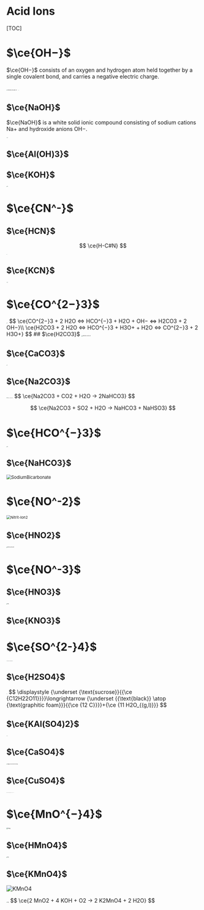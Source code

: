 # Acid Ions

[TOC]

# $\ce{OH−}$

$\ce{OH−}$ consists of an oxygen and hydrogen atom held together by a single covalent bond, and carries a negative electric charge.

<img src="assets/Hydroxide_lone_pairs-2D.svg" alt="Hydroxide_lone_pairs-2D" style="zoom:15%;" />

<img src="assets/Hydroxide-3D-vdW.png" alt="img" style="zoom:5%;" />

## $\ce{NaOH}$

$\ce{NaOH}$ is a white solid ionic compound consisting of sodium cations Na+ and hydroxide anions OH−.

<img src="assets/Sodium-hydroxide-crystal-3D-vdW.png" alt="img" style="zoom:10%;" />

## $\ce{Al(OH)3}$



## $\ce{KOH}$

<img src="assets/Potassium-hydroxide-xtal-3D-vdW.png" alt="img" style="zoom:10%;" />

# $\ce{CN^-}$
## $\ce{HCN}$

$$
\ce{H-C#N}
$$

<img src="assets/Hydrogen-cyanide-3D-vdW.png" alt="img" style="zoom:5%;" />

## $\ce{KCN}$

<img src="assets/Potassium-cyanide-phase-I-unit-cell-3D-SF.png" alt="img" style="zoom:10%;" />

# $\ce{CO^{2−}3}$

<img src="assets/Carbonate-ion-localised-2D.png" alt="img" style="zoom:8%;" />
$$
\ce{CO^{2−}3 + 2 H2O <=> HCO^{−}3 + H2O + OH− <=> H2CO3 + 2 OH−}\\
\ce{H2CO3 + 2 H2O <=> HCO^{−}3 + H3O+ + H2O <=> CO^{2−}3 + 2 H3O+}
$$
## $\ce{H2CO3}$

<img src="assets/Carbonic-acid-2D.svg" alt="Carbonic-acid-2D" style="zoom:18%;" />


## $\ce{CaCO3}$

<img src="assets/Calcium_carbonate.png" alt="img" style="zoom:8%;" />


## $\ce{Na2CO3}$

<img src="assets/Sodium_carbonate.svg" alt="Sodium_carbonate" style="zoom:12%;" />
$$
\ce{Na2CO3 + CO2 + H2O -> 2NaHCO3}
$$

$$
\ce{Na2CO3 + SO2 + H2O -> NaHCO3 + NaHSO3}
$$


# $\ce{HCO^{−}3}$

<img src="assets/Bicarbonate-resonance.png" alt="img" style="zoom:10%;" />

## $\ce{NaHCO3}$

<img src="assets/SodiumBicarbonate.svg" alt="SodiumBicarbonate" style="zoom: 80%;" />

# $\ce{NO^-2}$
<img src="assets/Nitrit-Ion2.svg" alt="Nitrit-Ion2" style="zoom: 67%;" />

## $\ce{HNO2}$

<img src="assets/Nitrous_acid_acsv.svg" alt="Nitrous_acid_acsv" style="zoom:15%;" />


# $\ce{NO^-3}$

## $\ce{HNO3}$

<img src="assets/Nitric-acid-resonance-A.png" alt="img" style="zoom:15%;" />


## $\ce{KNO3}$


# $\ce{SO^{2-}4}$

<img src="assets/Sulfate-ion-2D-dimensions.svg" alt="Sulfate-ion-2D-dimensions" style="zoom:8%;" /><img src="assets/Sulfate-3D-vdW.png" alt="img" style="zoom:5%;" />



## $\ce{H2SO4}$

<img src="assets/Sulfuric-acid-Givan-et-al-1999-3D-vdW.png" alt="img" style="zoom:5%;" />
$$
\displaystyle {\underset {\text{sucrose}}{{\ce {C12H22O11}}}}\longrightarrow {\underset {{\text{black}} \atop {\text{graphitic foam}}}{{\ce {12 C}}}}+{\ce {11 H2O_{(g,l)}}}
$$

## $\ce{KAl(SO4)2}$

<img src="assets/Potassium-alum-3D-vdW.png" alt="img" style="zoom:8%;" />


## $\ce{CaSO4}$ 

<img src="assets/image-20240714210127066.png" alt="image-20240714210127066" style="zoom:15%;" />


## $\ce{CuSO4}$ 

<img src="assets/Copper(II)-sulfate-pentahydrate-unit-cell-1985-3D-bs-17.png" alt="Copper(II)-sulfate-pentahydrate-unit-cell-1985-3D-bs-17" style="zoom:5%;" />

# $\ce{MnO^{−}4}$

<img src="assets/Manganate.png" alt="img" style="zoom:25%;" />

## $\ce{HMnO4}$



<img src="assets/Permanganic-acid-3D-balls.png" alt="img" style="zoom:15%;" />


## $\ce{KMnO4}$

![KMnO4](assets/KMnO4.svg)

<img src="assets/Potassium-permanganate-2004-unit-cell-3D-balls.png" alt="img" style="zoom:15%;" />
$$
\ce{2 MnO2 + 4 KOH + O2 -> 2 K2MnO4 + 2 H2O}
$$
